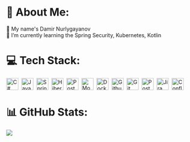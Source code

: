 # 💫 About Me:
🤝 My name's Damir Nurlygayanov<br>🌱 I’m currently learning the Spring Security, Kubernetes, Kotlin<br>

# 💻 Tech Stack:
<div style="display: flex; flex-wrap: wrap; gap: 4px; justify-content: left;">
  <img src="https://custom-icon-badges.demolab.com/badge/C%23-%23239120.svg?logo=cshrp&logoColor=white" height="32" alt="C#" style="margin-right: 4px">
  <img src="https://img.shields.io/badge/Java-007396?logo=java&logoColor=white" height="32" alt="Java" style="margin-right: 4px"> 
  <img src="https://img.shields.io/badge/Spring%20Boot-6DB33F?logo=springboot&logoColor=fff" height="32" alt="Spring Boot" style="margin-right: 4px">
  <img src="https://img.shields.io/badge/Hibernate-59666C?logo=hibernate&logoColor=fff" height="32" alt="Hibernate" style="margin-right: 4px">
  <img src="https://img.shields.io/badge/PostgreSQL-316192?logo=postgresql&logoColor=white" height="32" alt="PostgreSQL" style="margin-right: 4px">
  <img src="https://img.shields.io/badge/MongoDB-%234ea94b.svg?logo=mongodb&logoColor=white" height="32" alt="MongoDB" style="margin-right: 4px">
  <img src="https://img.shields.io/badge/Docker-2496ED?logo=docker&logoColor=white" height="32" alt="Docker" style="margin-right: 4px">
  <img src="https://img.shields.io/badge/GitHub_Actions-2088FF?logo=github-actions&logoColor=white" height="32" alt="Github Actions" style="margin-right: 4px">
  <img src="https://img.shields.io/badge/Git-F05032?logo=git&logoColor=fff" height="32" alt="Git" style="margin-right: 4px">
  <img src="https://img.shields.io/badge/Postman-FF6C37?logo=postman&logoColor=white" height="32" alt="Postman" style="margin-right: 4px">
  <img src="https://img.shields.io/badge/Jira-0052CC?logo=jira&logoColor=fff" height="32" alt="Jira" style="margin-right: 4px">
  <img src="https://img.shields.io/badge/Confluence-172B4D?logo=confluence&logoColor=fff" height="32" alt="Confluence" style="margin-right: 4px">
</div>

# 📊 GitHub Stats:
![](https://github-readme-stats.vercel.app/api/top-langs/?username=l-salaga-l&theme=city_light&hide_border=true&include_all_commits=true&count_private=true&layout=compact&cache_seconds=0)
